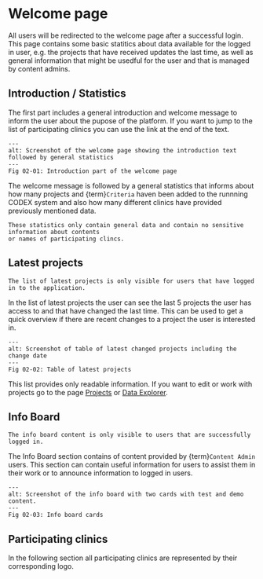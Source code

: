 # Welcome page

All users will be redirected to the welcome page after a successful login. This page contains
some basic statitics about data available for the logged in user, e.g. the projects that have
received updates the last time, as well as general information that might be usedful for the user
and that is managed by content admins.

## Introduction / Statistics

The first part includes a general introduction and welcome message to inform the user about the
pupose of the platform. If you want to jump to the list of participating clinics you can use the
link at the end of the text.

```{figure} images/welcome_page_intro.png
---
alt: Screenshot of the welcome page showing the introduction text followed by general statistics
---
Fig 02-01: Introduction part of the welcome page
```

The welcome message is followed by a general statistics that informs about how many projects and
{term}`Criteria` haven been added to the runnning CODEX system and also how many different clinics have
provided previously mentioned data.

```{note}
These statistics only contain general data and contain no sensitive information about contents
or names of participating clincs.
```

## Latest projects

```{important}
The list of latest projects is only visible for users that have logged in to the application.
```

In the list of latest projects the user can see the last 5 projects the user has access to and that
have changed the last time. This can be used to get a quick overview if there are recent changes
to a project the user is interested in.

```{figure} images/latest_projects.png
---
alt: Screenshot of table of latest changed projects including the change date
---
Fig 02-02: Table of latest projects
```

This list provides only readable information. If you want to edit or work with projects go to the
page [Projects](../04_projects/04_projects.md) or [Data Explorer](../05_data_explorer/05_data_explorer.md).

## Info Board

```{important}
The info board content is only visible to users that are successfully logged in.
```

The Info Board section contains of content provided by {term}`Content Admin` users. This section
can contain useful information for users to assist them in their work or to announce information
to logged in users.

```{figure} images/info_board.png
---
alt: Screenshot of the info board with two cards with test and demo content.
---
Fig 02-03: Info board cards
```

## Participating clinics

In the following section all participating clinics are represented by their corresponding logo.
